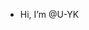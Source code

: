 - Hi, I’m @U-YK

<!---
U-YK/U-YK is a ✨ special ✨ repository because its `README.md` (this file) appears on your GitHub profile.
You can click the Preview link to take a look at your changes.
--->
